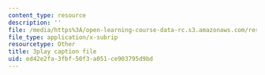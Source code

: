 ```yaml
---
content_type: resource
description: ''
file: /media/https%3A/open-learning-course-data-rc.s3.amazonaws.com/res-5-0001-digital-lab-techniques-manual-spring-2007/ed42e2fa3fbf50f3a051ce903795d9bd_P-UBuAFxJiA.vtt
file_type: application/x-subrip
resourcetype: Other
title: 3play caption file
uid: ed42e2fa-3fbf-50f3-a051-ce903795d9bd
---
```

